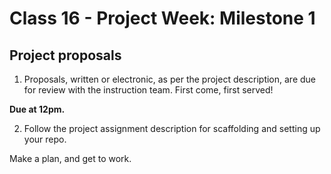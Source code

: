 # Class 16 -  Project Week: Milestone 1
## Project proposals

1. Proposals, written or electronic, as per the project description, are due for review with the instruction team. First come, first served!

 **Due at 12pm.**

2. Follow the project assignment description for scaffolding and setting up your repo.

 Make a plan, and get to work.

